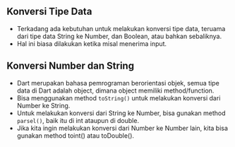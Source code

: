 ## Konversi Tipe Data

- Terkadang ada kebutuhan untuk melakukan konversi tipe data, teruama dari tipe data String ke Number, dan Boolean, atau bahkan sebaliknya.
- Hal ini biasa dilakukan ketika misal menerima input.

## Konversi Number dan String

- Dart merupakan bahasa pemrograman berorientasi objek, semua tipe data di Dart adalah object, dimana object memiliki method/function.
- Bisa menggunakan method ``toString()`` untuk melakukan konversi dari Number ke String.
- Untuk melakukan konversi dari String ke Number, bisa gunakan method ``parsel()``, baik itu di int ataupun di double.
- Jika kita ingin melakukan konversi dari Number ke Number lain, kita bisa gunakan method toint() atau toDouble().